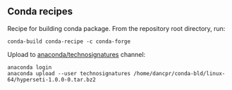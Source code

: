 ## Conda recipes

Recipe for building conda package. From the repository root directory, run:

```
conda-build conda-recipe -c conda-forge
```

Upload to [anaconda/technosignatures](https://anaconda.org/technosignatures/hyperseti) channel:

```
anaconda login
anaconda upload --user technosignatures /home/dancpr/conda-bld/linux-64/hyperseti-1.0.0-0.tar.bz2
```


